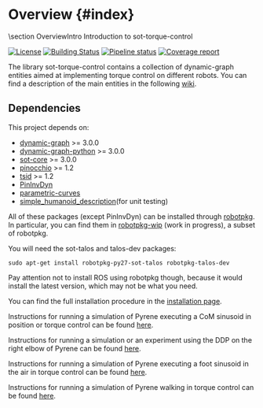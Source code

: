 # Overview {#index}
<!--
/*
 * Copyright 2017, Andrea Del Prete, LAAS-CNRS
 *
 * This file is part of sot-torque-control.
 * sot-torque-control is free software: you can redistribute it and/or
 * modify it under the terms of the GNU Lesser General Public License
 * as published by the Free Software Foundation, either version 3 of
 * the License, or (at your option) any later version.
 * sot-torque-control is distributed in the hope that it will be
 * useful, but WITHOUT ANY WARRANTY; without even the implied warranty
 * of MERCHANTABILITY or FITNESS FOR A PARTICULAR PURPOSE.  See the
 * GNU Lesser General Public License for more details.  You should
 * have received a copy of the GNU Lesser General Public License along
 * with sot-torque-control.  If not, see <http://www.gnu.org/licenses/>.
 */
-->

\section OverviewIntro Introduction to sot-torque-control

[![License](https://img.shields.io/badge/License-BSD%202--Clause-orange.svg)](https://opensource.org/licenses/BSD-2-Clause)
[![Building Status](https://travis-ci.org/stack-of-tasks/sot-torque-control.svg?branch=master)](https://travis-ci.org/stack-of-tasks/sot-torque-control)
[![Pipeline status](https://gepgitlab.laas.fr/stack-of-tasks/sot-torque-control/badges/master/pipeline.svg)](https://gepgitlab.laas.fr/stack-of-tasks/sot-torque-control/commits/master)
[![Coverage report](https://gepgitlab.laas.fr/stack-of-tasks/sot-torque-control/badges/master/coverage.svg?job=doc-coverage)](http://projects.laas.fr/gepetto/doc/stack-of-tasks/sot-torque-control/master/coverage/)

The library sot-torque-control contains a collection of dynamic-graph entities aimed at implementing torque control on different robots.
You can find a description of the main entities in the following <a href="https://github.com/stack-of-tasks/sot-torque-control/wiki">wiki</a>.

## Dependencies
This project depends on:
* [dynamic-graph](https://github.com/jrl-umi3218/dynamic-graph) >= 3.0.0
* [dynamic-graph-python](https://github.com/stack-of-tasks/dynamic-graph-python) >= 3.0.0
* [sot-core](https://github.com/stack-of-tasks/sot-core) >= 3.0.0
* [pinocchio](https://github.com/stack-of-tasks/pinocchio) >= 1.2
* [tsid](https://github.com/stack-of-tasks/tsid) >= 1.2
* [PinInvDyn](https://github.com/stack-of-tasks/invdyn)
* [parametric-curves](https://github.com/stack-of-tasks/parametric-curves)
* [simple_humanoid_description](https://github.com/laas/simple_humanoid_description)(for unit testing)

All of these packages (except PinInvDyn) can be installed through [robotpkg](http://robotpkg.openrobots.org/).
In particular, you can find them in [robotpkg-wip](http://robotpkg.openrobots.org/robotpkg-wip.html) (work in progress), a subset of robotpkg.

You will need the sot-talos and talos-dev packages:
```
sudo apt-get install robotpkg-py27-sot-talos robotpkg-talos-dev
```

Pay attention not to install ROS using robotpkg though, because it would install the latest version, which may not be what you need.


You can find the full installation procedure in the <a href="md_doc_installation.html">installation page</a>.

Instructions for running a simulation of Pyrene executing a CoM sinusoid in position or torque control can be found <a href="md_doc_running.html">here</a>.

Instructions for running a simulation or an experiment using the DDP on the right elbow of Pyrene can be found <a href="md_doc_ddpRun.html">here</a>.

Instructions for running a simulation of Pyrene executing a foot sinusoid in the air in torque control can be found <a href="md_doc_bellStepRun.html">here</a>.

Instructions for running a simulation of Pyrene walking in torque control can be found <a href="md_doc_walkRun.html">here</a>.
